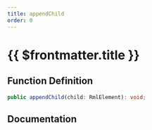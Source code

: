 ```yaml
---
title: appendChild
order: 0
---
```


# {{ $frontmatter.title }}

## Function Definition

```ts
public appendChild(child: RmlElement): void;
```

## Documentation

<!--@include: ./parts/appendChild.md-->
